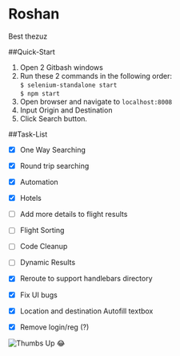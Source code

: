 # Roshan

Best thezuz

##Quick-Start
1. Open 2 Gitbash windows
2. Run these 2 commands in the following order:
	<br />```$ selenium-standalone start ```
	<br />```$ npm start ```
3. Open browser and navigate to ```localhost:8008```
4. Input Origin and Destination
5. Click Search button.


##Task-List
- [X] One Way Searching
- [X] Round trip searching
- [x] Automation
- [x] Hotels
- [ ] Add more details to flight results
- [ ] Flight Sorting
- [ ] Code Cleanup
- [ ] Dynamic Results
- [x] Reroute to support handlebars directory
- [x] Fix UI bugs
- [X] Location and destination Autofill textbox
- [X] Remove login/reg (?)


![Thumbs Up](http://thestudioexec.com/wp-content/uploads/2015/04/dany.jpg)
:joy:
